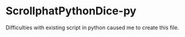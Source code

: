 # ScrollphatPythonDice-py
Difficulties with existing script in python caused me to create this file.
